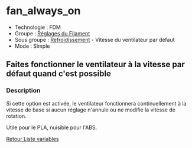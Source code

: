 # fan_always_on

* Technologie : FDM
* Groupe : [Réglages du Filament](../filament_settings/filament_settings.md)
* Sous groupe : [Refroidissement](../filament_settings/filament_settings.md#refroidissement) - Vitesse du ventilateur par défaut
* Mode : Simple

## Faites fonctionner le ventilateur à la vitesse par défaut quand c'est possible 

### Description

Si cette option est activée, le ventilateur fonctionnera continuellement à la vitesse de base si aucun réglage n'annule ou ne modifie  la vitesse de rotation. 

Utile pour le PLA, nuisible pour l'ABS.



[Retour Liste variables](variable_list.md)